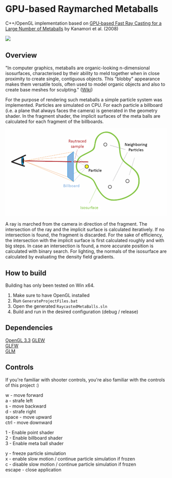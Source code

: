 # GPU-based Raymarched Metaballs

C++/OpenGL implementation based on [GPU‐based Fast Ray Casting for a Large Number of Metaballs](https://www.researchgate.net/publication/220507233_GPU-based_Fast_Ray_Casting_for_a_Large_Number_of_Metaballs) by Kanamori et al. (2008)

<img src="https://github.com/DDreher/RaycastedMetaballs/blob/master/images/results.gif" width="300" />

## Overview

"In computer graphics, metaballs are organic-looking n-dimensional isosurfaces, characterised by their ability to meld together when in close proximity to create single, contiguous objects. This "blobby" appearance makes them versatile tools, often used to model organic objects and also to create base meshes for sculpting." ([Wiki](https://en.wikipedia.org/wiki/Metaballs))

For the purpose of rendering such metaballs a simple particle system was implemented.
Particles are simulated on CPU.
For each particle a billboard (i.e. a plane that always faces the camera) is generated in the geometry shader.
In the fragment shader, the implicit surfaces of the meta balls are calculated for each fragment of the billboards.

![image_of_procedure](https://github.com/DDreher/RaycastedMetaballs/blob/master/images/procedure.PNG)

A ray is marched from the camera in direction of the fragment.
The intersection of the ray and the implicit surface is calculated iteratively.
If no intersection is found, the fragment is discarded.
For the sake of efficiency, the intersection with the implicit surface is first calculated roughly and with big steps.
In case an intersection is found, a more accurate position is calculated with binary search.
For lighting, the normals of the isosurface are calculated by evaluating the density field gradients.

## How to build

Building has only been tested on Win x64.

1. Make sure to have OpenGL installed
2. Run `GenerateProjectFiles.bat`
3. Open the generated `RaycastedMetaBalls.sln`
4. Build and run in the desired configuration (debug / release)

## Dependencies

[OpenGL 3.3](https://www.opengl.org/)
[GLEW](http://glew.sourceforge.net/)     
[GLFW](https://www.glfw.org/)    
[GLM](https://glm.g-truc.net/0.9.9/index.html)

## Controls

If you're familiar with shooter controls, you're also familiar with the controls of this project :)

w - move forward    
a - strafe left    
s - move backward    
d - strafe right    
space - move upward    
ctrl - move downward    

1 - Enable point shader    
2 - Enable billboard shader    
3 - Enable meta ball shader    

y - freeze particle simulation    
x - enable slow motion / continue particle simulation if frozen    
c - disable slow motion / continue particle simulation if frozen    
escape - close application    
